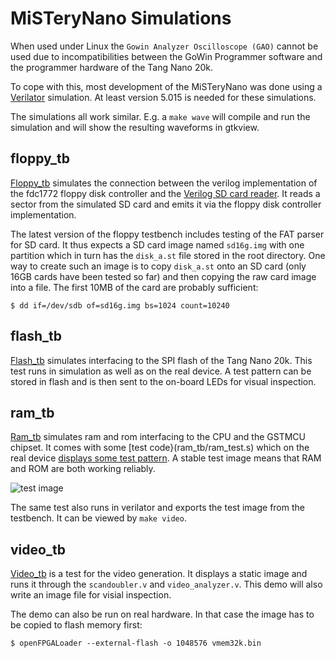 # MiSTeryNano Simulations

When used under Linux the ```Gowin Analyzer Oscilloscope (GAO)``` cannot
be used due to incompatibilities between the GoWin Programmer software and
the programmer hardware of the Tang Nano 20k.

To cope with this, most development of the MiSTeryNano was done using
a [Verilator](https://www.veripool.org/verilator/) simulation. At least
version 5.015 is needed for these simulations.

The simulations all work similar. E.g. a ```make wave``` will
compile and run the simulation and will show the resulting
waveforms in gtkview.

## floppy_tb

[Floppy_tb](floppy_tb) simulates the connection between the verilog
implementation of the fdc1772 floppy disk controller and the [Verilog
SD card reader](https://github.com/WangXuan95/FPGA-SDcard-Reader). It reads
a sector from the simulated SD card and emits it via the floppy disk
controller implementation.

The latest version of the floppy testbench includes testing of the
FAT parser for SD card. It thus expects a SD card image named ```sd16g.img``` with one partition which in turn has the ```disk_a.st``` file stored
in the root directory. One way to create such an image is to copy
```disk_a.st``` onto an SD card (only 16GB cards have been tested so far)
and then copying the raw card image into a file. The first 10MB of the
card are probably sufficient:

```
$ dd if=/dev/sdb of=sd16g.img bs=1024 count=10240
```

## flash_tb

[Flash_tb](flash_tb) simulates interfacing to the SPI flash of the Tang Nano
20k. This test runs in simulation as well as on the real device. A test
pattern can be stored in flash and is then sent to the on-board LEDs
for visual inspection.

## ram_tb

[Ram_tb](ram_tb) simulates ram and rom interfacing to the CPU and the
GSTMCU chipset. It comes with some [test code}(ram_tb/ram_test.s)
which on the real device [displays some test
pattern](https://www.youtube.com/shorts/qndojsbH9jw). A stable test
image means that RAM and ROM are both working reliably.

![test image](../images/ram_tb.png)

The same test also runs in verilator and exports the test image from
the testbench. It can be viewed by ```make video```.

## video_tb

[Video_tb](video_tb) is a test for the video generation. It displays
a static image and runs it through the ```scandoubler.v``` and
```video_analyzer.v```. This demo will also write an image file
for visial inspection.

The demo can also be run on real hardware. In that case the image
has to be copied to flash memory first:

```
$ openFPGALoader --external-flash -o 1048576 vmem32k.bin
```
